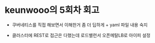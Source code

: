 # keunwooo의 5회차 회고
> 
>

- 쿠버네티스를 직접 해보면서 이해한거 좀 더 딥하게 + yaml 파일 내용 숙지
  
- 클러스터에 REST로 접근은 다했는데 로드밸런서 오픈메탈LB로 아이피 설정
